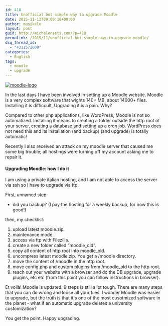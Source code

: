 ```yaml
---
id: 418
title: Unofficial but simple way to upgrade Moodle
date: 2015-11-12T09:09:18+00:00
author: musikele
layout: post
guid: http://michelenasti.com/?p=418
permalink: /2015/11/unofficial-but-simple-way-to-upgrade-moodle/
dsq_thread_id:
  - "4311572009"
categories:
  - English
tags:
  - moodle
  - upgrade
---
```

[<img class="aligncenter size-full wp-image-422" src="https://i2.wp.com/michelenasti.com/wp-content/uploads/2015/11/moodle-logo.png?fit=204%2C61" alt="moodle-logo" data-recalc-dims="1" />](https://i2.wp.com/michelenasti.com/wp-content/uploads/2015/11/moodle-logo.png)

In the last days I have been involved in setting up a Moodle website. Moodle is a very complex software that wights 140+ MB, about 14000+ files. Installing it is difficoult, Upgrading it is a pain. Why?

Compared to other php applications, like WordPress, Moodle is not so automatized. Installing it means to creating a folder outside the http root of your server, creating a database and setting up a cron job. WordPress does not need this and its installation (and backup) (and upgrade) is totally automatic!

Recently I also received an attack on my moodle server that caused me some big trouble; all hostings were turning off my account asking me to repair it.

#### Upgrading Moodle: how I do it

I am using a private italian hosting, and I am not able to access the server via ssh so I have to upgrade via ftp.

First, unnamed step:

  * did you backup? (I pay the hosting for a weekly backup, for now this is good!)

then, my checklist:

  1. upload latest moodle.zip.
  2. maintenance mode.
  3. access via ftp with Filezilla.
  4. create a new folder called &#8220;moodle_old&#8221;.
  5. copy all content of http root into moodle_old.
  6. uncompress latest moodle.zip. You get a /moodle directory.
  7. move the content of /moodle in the http root.
  8. move config.php and custom plugins from /moodle_old to the http root.
  9. reach out your website with a browser and do the DB upgrade, upgrade plugins, etc etc (from this point you can follow instructions in browser).

Et voilà! Moodle is updated. 9 steps is still a lot tough. There are many steps that you can do wrong and loose all your files. I wonder Moodle was easier to upgrade, but the truth is that it's one of the most cusotmized software in the planet - what if an automatic upgrade deletes a university customization?

You get the point. Happy upgrading.

 